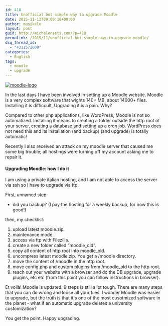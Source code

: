 ```yaml
---
id: 418
title: Unofficial but simple way to upgrade Moodle
date: 2015-11-12T09:09:18+00:00
author: musikele
layout: post
guid: http://michelenasti.com/?p=418
permalink: /2015/11/unofficial-but-simple-way-to-upgrade-moodle/
dsq_thread_id:
  - "4311572009"
categories:
  - English
tags:
  - moodle
  - upgrade
---
```

[<img class="aligncenter size-full wp-image-422" src="https://i2.wp.com/michelenasti.com/wp-content/uploads/2015/11/moodle-logo.png?fit=204%2C61" alt="moodle-logo" data-recalc-dims="1" />](https://i2.wp.com/michelenasti.com/wp-content/uploads/2015/11/moodle-logo.png)

In the last days I have been involved in setting up a Moodle website. Moodle is a very complex software that wights 140+ MB, about 14000+ files. Installing it is difficoult, Upgrading it is a pain. Why?

Compared to other php applications, like WordPress, Moodle is not so automatized. Installing it means to creating a folder outside the http root of your server, creating a database and setting up a cron job. WordPress does not need this and its installation (and backup) (and upgrade) is totally automatic!

Recently I also received an attack on my moodle server that caused me some big trouble; all hostings were turning off my account asking me to repair it.

#### Upgrading Moodle: how I do it

I am using a private italian hosting, and I am not able to access the server via ssh so I have to upgrade via ftp.

First, unnamed step:

  * did you backup? (I pay the hosting for a weekly backup, for now this is good!)

then, my checklist:

  1. upload latest moodle.zip.
  2. maintenance mode.
  3. access via ftp with Filezilla.
  4. create a new folder called &#8220;moodle_old&#8221;.
  5. copy all content of http root into moodle_old.
  6. uncompress latest moodle.zip. You get a /moodle directory.
  7. move the content of /moodle in the http root.
  8. move config.php and custom plugins from /moodle_old to the http root.
  9. reach out your website with a browser and do the DB upgrade, upgrade plugins, etc etc (from this point you can follow instructions in browser).

Et voilà! Moodle is updated. 9 steps is still a lot tough. There are many steps that you can do wrong and loose all your files. I wonder Moodle was easier to upgrade, but the truth is that it's one of the most cusotmized software in the planet - what if an automatic upgrade deletes a university customization?

You get the point. Happy upgrading.

 